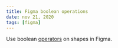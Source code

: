 ```yaml
---
title: Figma boolean operations
date: nov 21, 2020
tags: [figma]
---
```


Use boolean [operators](https://help.figma.com/hc/en-us/articles/360039957534-Boolean-Operations) on shapes in Figma.
